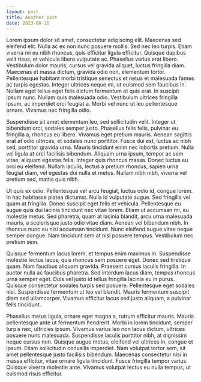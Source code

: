 ```yaml
---
layout: post
title: Another post
date: 2023-08-16
---
```


Lorem ipsum dolor sit amet, consectetur adipiscing elit. Maecenas sed eleifend elit. Nulla ac ex non nunc posuere mollis. Sed nec leo turpis. Etiam viverra mi eu nibh rhoncus, quis efficitur ligula efficitur. Quisque dapibus velit risus, et vehicula libero vulputate ac. Phasellus varius erat libero. Vestibulum dolor mauris, cursus vel gravida aliquet, luctus fringilla diam. Maecenas et massa dictum, gravida odio non, elementum tortor. Pellentesque habitant morbi tristique senectus et netus et malesuada fames ac turpis egestas. Integer ultrices neque mi, ut euismod sem faucibus in. Nullam eget tellus eget felis dictum fermentum et quis erat. In suscipit ipsum nunc. Nullam quis malesuada odio. Vestibulum ultrices fringilla ipsum, ac imperdiet orci feugiat a. Morbi vel nunc ut leo pellentesque ornare. Vivamus nec fringilla odio.

Suspendisse sit amet elementum leo, sed sollicitudin velit. Integer ut bibendum orci, sodales semper justo. Phasellus felis felis, pulvinar eu fringilla a, rhoncus eu libero. Vivamus eget pretium mauris. Aenean sagittis erat at odio ultrices, et sodales nunc porttitor. Fusce dui est, luctus ac nibh sed, porttitor gravida urna. Mauris tincidunt enim nec lobortis pretium. Nulla vel ligula at orci facilisis bibendum. Aliquam urna ipsum, tempor ac sem vitae, aliquam egestas felis. Integer quis rhoncus massa. Donec luctus eu orci eu eleifend. Nullam iaculis, lectus a pretium rhoncus, sapien urna feugiat diam, vel egestas dui nulla et metus. Nullam nibh nibh, viverra vel pretium sed, mattis quis nibh.

Ut quis ex odio. Pellentesque vel arcu feugiat, luctus odio id, congue lorem. In hac habitasse platea dictumst. Nulla id vulputate augue. Sed fringilla vel quam at fringilla. Donec suscipit eget felis et vehicula. Pellentesque eu augue quis dui lacinia tincidunt nec vitae lorem. Etiam ut accumsan mi, eu molestie metus. Sed pharetra, quam at lacinia blandit, arcu urna malesuada mauris, a scelerisque justo odio vitae diam. Aenean vel bibendum nibh. In rhoncus nunc eu nisi accumsan tincidunt. Nunc eleifend augue vitae neque semper congue. Nam tincidunt sem at nisl posuere tempus. Vestibulum nec pretium sem.

Quisque fermentum lacus lorem, et tempus enim maximus in. Suspendisse molestie lectus lacus, quis rhoncus sem posuere eget. Donec sed tristique quam. Nam faucibus aliquam gravida. Praesent cursus iaculis fringilla. In auctor nulla ac faucibus pharetra. Sed interdum lacus diam, tempus rhoncus urna semper eget. Duis vel justo id tellus fringilla lacinia eu in purus. Quisque consectetur sodales turpis sed posuere. Pellentesque eget sodales nisi. Suspendisse fermentum ut leo vel blandit. Mauris fermentum suscipit diam sed ullamcorper. Vivamus efficitur lacus sed justo aliquam, a pulvinar felis tincidunt.

Phasellus metus ligula, ornare eget magna a, rutrum efficitur mauris. Mauris pellentesque ante ut fermentum hendrerit. Morbi in lorem tincidunt, semper turpis nec, ultricies ipsum. Vivamus varius leo non lacus dictum, ultrices posuere nunc malesuada. Suspendisse iaculis porttitor nibh, at dignissim neque cursus non. Quisque augue metus, eleifend vel ultrices in, congue et ipsum. Etiam sollicitudin convallis imperdiet. Nam volutpat tortor sem, sit amet pellentesque justo facilisis bibendum. Maecenas consectetur nisi in massa efficitur, vitae ornare ligula tincidunt. Fusce fringilla tempor varius. Quisque viverra molestie ante. Vivamus volutpat lectus eu nulla tempus, ut euismod risus efficitur.
